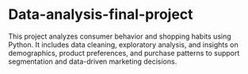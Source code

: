 # Data-analysis-final-project
This project analyzes consumer behavior and shopping habits using Python. It includes data cleaning, exploratory analysis, and insights on demographics, product preferences, and purchase patterns to support segmentation and data-driven marketing decisions.
